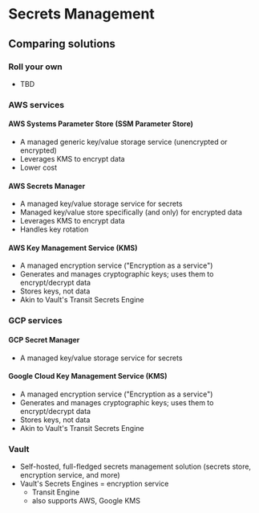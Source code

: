 # Secrets Management

## Comparing solutions

### Roll your own
- TBD

### AWS services

#### AWS Systems Parameter Store (SSM Parameter Store)
- A managed generic key/value storage service (unencrypted or encrypted)
- Leverages KMS to encrypt data
- Lower cost

#### AWS Secrets Manager
- A managed key/value storage service for secrets
- Managed key/value store specifically (and only) for encrypted data
- Leverages KMS to encrypt data
- Handles key rotation

#### AWS Key Management Service (KMS)
- A managed encryption service ("Encryption as a service")
- Generates and manages cryptographic keys; uses them to encrypt/decrypt data
- Stores keys, not data
- Akin to Vault's Transit Secrets Engine

### GCP services

#### GCP Secret Manager
- A managed key/value storage service for secrets

#### Google Cloud Key Management Service (KMS)
- A managed encryption service ("Encryption as a service")
- Generates and manages cryptographic keys; uses them to encrypt/decrypt data
- Stores keys, not data
- Akin to Vault's Transit Secrets Engine

### Vault

- Self-hosted, full-fledged secrets management solution (secrets store, encryption service, and more)
- Vault's Secrets Engines = encryption service
  - Transit Engine
  - also supports AWS, Google KMS
